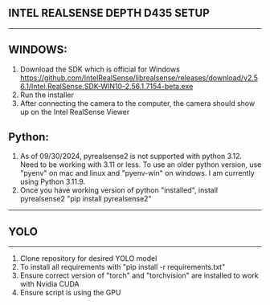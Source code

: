 INTEL REALSENSE DEPTH D435 SETUP
----
----
WINDOWS:
---
1. Download the SDK which is official for Windows
   https://github.com/IntelRealSense/librealsense/releases/download/v2.56.1/Intel.RealSense.SDK-WIN10-2.56.1.7154-beta.exe
2. Run the installer
3. After connecting the camera to the computer, the camera should show up on the Intel RealSense Viewer

Python:
---
1. As of 09/30/2024, pyrealsense2 is not supported with python 3.12. 
Need to be working with 3.11 or less. 
To use an older python version, use "pyenv" on mac and linux and "pyenv-win" on windows.
I am currently using Python 3.11.9.
2. Once you have working version of python "installed",
install pyrealsense2 "pip install pyrealsense2"

---
YOLO
---
---
1. Clone repository for desired YOLO model
2. To install all requirements with "pip install -r requirements.txt"
3. Ensure correct version of "torch" and "torchvision" are installed to work with Nvidia CUDA
4. Ensure script is using the GPU